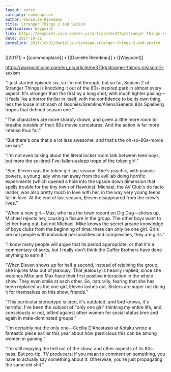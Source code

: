 ```yaml
---
layout: entry
category: commonplace
author: Danielle Riendeau
title: Stranger Things 2 and Sexism
publication: Waypoint
link: https://waypoint.vice.com/en_us/article/ne373g/stranger-things-season-2-sexism
date: 2017-10-31
permalink: 2017/10/31/danielle-riendeau-stranger-things-2-and-sexism
---
```


[[2017]] • [[commonplace]] • [[Danielle Riendeau]] • [[Waypoint]] 

https://waypoint.vice.com/en_us/article/ne373g/stranger-things-season-2-sexism

“I just started episode six, so I'm not through, but so far, Season 2 of Stranger Things is knocking it out of the 80s-inspired park in almost every aspect. It's stronger than the first by a long shot, with much tighter pacing—it feels like a horror thriller in itself, with the confidence to be its own thing, less the loose mishmash of Goonies/Gremlins/Aliens/General 80s Spielberg tropes that defined season one.”

“The characters are more sharply drawn, and given a little more room to breathe outside of their 80s movie caricatures. And the action is far more intense thus far.”

“But there's one that's a lot less awesome, and that's the oh-so-80s-movie sexism.”

“I'm not even talking about the literal locker room talk between teen boys, but more the so-tired-I've-fallen-asleep trope of the token girl.”

“See, Eleven was the token girl last season. She's psychic, with psionic powers, a young lady who ran away from the evil lab doing horrific experiments (which opened a hole into the upside down dimension that spells trouble for the tiny town of Hawkins). Michael, the AV Club's de facto leader, was also pretty much in love with her, in the way very young teens fall in love. At the end of last season, Eleven disappeared from the crew's lives.”

“When a new girl—Max, who has the town record on Dig Dug—shows up, Michael rejects her, causing a fissure in the group. The other boys want to let her hang out, but not Michael. Mike knows the secret arcane knowledge of boys clubs from the beginning of time: there can only be one girl. Girls are not people with individual personalities and complexities, they are girls.”

“I know many people will argue that its period appropriate, or that it's a commentary of sorts, but I really don't think the Duffer Brothers have done anything to earn it.”

“When Eleven shows up for half a second, instead of rejoining the group, she injures Max out of jealousy. That jealousy is heavily implied, since she watches Mike and Max have their first positive interaction in the whole show. They even smile at each other. So, naturally, fearing that she has been replaced as the one girl, Eleven lashes out. Sisters are super not doing it for themselves on this show, friends.”

“This particular stereotype is tired, it's outdated, and lord knows, it's harmful. I've been the subject of "only one girl" thinking my entire life, and, consciously or not, pitted against other women for social status time and again in male-dominated groups.”

“I'm certainly not the only one—Cecilia D'Anastasio at Kotaku wrote a fantastic piece earlier this year about how pernicious this can be among women in gaming.”

“I'm still enjoying the hell out of the show, and other aspects of its 80s-ness. But pro-tip, TV producers: if you mean to comment on something, you have to actually say something about it. Otherwise, you're just propagating the same old shit.”

